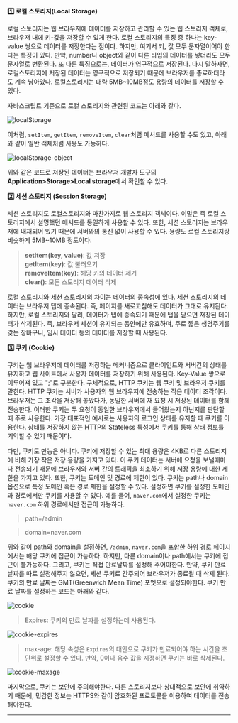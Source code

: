 **1️⃣ 로컬 스토리지(Local Storage)**

로컬 스토리지는 웹 브라우저에 데이터를 저장하고 관리할 수 있는 웹 스토리지 객체로, 브라우저 내에 키-값을 저장할 수 있게 한다. 로컬 스토리지의 특징 중 하나는 key-value 쌍으로 데이터를 저장한다는 점이다. 하지만, 여기서 키, 값 모두 문자열이어야 한다는 특징이 있다. 만약, number나 object와 같이 다른 타입의 데이터를 넣더라도 모두 문자열로 변환된다. 또 다른 특징으로는, 데이터가 영구적으로 저장된다. 다시 말하자면, 로컬스토리지에 저장된 데이터는 영구적으로 저장되기 때문에 브라우저를 종료하더라도 계속 남아있다. 로컬스토리지는 대략 5MB~10MB정도 용량의 데이터를 저장할 수 있다.

자바스크립트 기준으로 로컬 스토리지와 관련된 코드는 아래와 같다.

![localStorage](https://github.com/user-attachments/assets/e818b616-db66-4c44-a4ac-48c12466d734)

이처럼, `setItem`, `getItem`, `removeItem`, `clear`처럼 메서드를 사용할 수도 있고, 아래와 같이 일반 객체처럼 사용도 가능하다.

![localStorage-object](https://github.com/user-attachments/assets/b9412a22-4e94-4923-80f0-11331c23c2aa)

위와 같은 코드로 저장된 데이터는 브라우저 개발자 도구의 **Application>Storage>Local storage**에서 확인할 수 있다.

**2️⃣ 세션 스토리지 (Session Storage)**

세션 스토리지도 로컬스토리지와 마찬가지로 웹 스토리지 객체이다. 이말은 즉 로컬 스토리지에서 설명했던 메서드를 동일하게 사용할 수 있다. 또한, 세션 스토리지는 브라우저에 내재되어 있기 때문에 서버와의 통신 없이 사용할 수 있다. 용량도 로컬 스토리지랑 비슷하게 5MB~10MB 정도이다.

> **setItem(key, value)**: 값 저장  
> **getItem(key)**: 값 불러오기  
> **removeItem(key)**: 해당 키의 데이터 제거  
> **clear()**: 모든 스토리지 데이터 삭제

로컬 스토리지와 세션 스토리지의 차이는 데이터의 종속성에 있다. 세션 스토리지의 데이터는 브라우저 탭에 종속된다. 즉, 페이지를 새로고침해도 데이터가 그대로 유지된다. 하지만, 로컬 스토리지와 달리, 데이터가 탭에 종속되기 때문에 탭을 닫으면 저장된 데이터가 삭제된다. 즉, 브라우저 세션이 유지되는 동안에만 유효하며, 주로 짧은 생명주기를 갖는 장바구니, 임시 데이터 등의 데이터를 저장할 때 사용된다.

**3️⃣ 쿠키 (Cookie)**

쿠키는 웹 브라우저에 데이터를 저장하는 메커니즘으로 클라이언트와 서버간의 상태를 유지하고 웹 사이트에서 사용자 데이터를 저장하기 위해 사용된다. Key-Value 쌍으로 이루어져 있고 ";"로 구분한다. 구체적으로, HTTP 쿠키는 웹 쿠키 및 브라우저 쿠키를 말한다. HTTP 쿠키는 서버가 사용자의 웹 브라우저에 전송하는 작은 데이터 조각이다. 브라우저는 그 조각을 저장해 놓았다가, 동일한 서버에 재 요청 시 저장된 데이터를 함께 전송한다. 이러한 쿠키는 두 요청이 동일한 브라우저에서 들어왔는지 아닌지를 판단할 때 주로 사용한다. 가장 대표적인 예시로는 사용자의 로그인 상태를 유지할 때 쿠키를 이용한다. 상태를 저장하지 않는 HTTP의 Stateless 특성에서 쿠키를 통해 상태 정보를 기억할 수 있기 때문이다.

다만, 쿠키도 만능은 아니다. 쿠키에 저장할 수 있는 최대 용량은 4KB로 다른 스토리지에 비해 가장 작은 저장 용량을 가지고 있다. 이 쿠키 데이터는 서버에 요청을 보낼때마다 전송되기 때문에 브라우저와 서버 간의 트래픽을 최소하기 위해 저장 용량에 대한 제한을 가지고 있다. 또한, 쿠키는 도메인 및 경로에 제한이 있다. 쿠키는 path나 domain 옵션으로 특정 도메인 혹은 경로 제한을 설정할 수 있다. 설정하면 쿠키를 설정한 도메인과 경로에서만 쿠키를 사용할 수 있다. 예를 들어, `naver.com`에서 설정한 쿠키는 `naver.com` 하위 경로에서만 접근이 가능하다.

> path=/admin

> domain=naver.com

위와 같이 path와 domain을 설정하면, `/admin`, `naver.com`을 포함한 하위 경로 페이지에서는 해당 쿠키에 접근이 가능하다. 하지만, 다른 domain이나 path에서는 쿠키에 접근이 불가능하다. 그리고, 쿠키는 직접 만료날짜를 설정해 주어야한다. 만약, 쿠키 만료 날짜를 따로 설정해주지 않으면, 세션 쿠키로 간주되어 브라우저가 종료될 때 삭제 된다. 쿠키의 만료 날짜는 GMT(Greenwich Mean Time) 포멧으로 설정되야한다. 쿠키 만료 날짜를 설정하는 코드는 아래와 같다.

![cookie](https://github.com/user-attachments/assets/b34a1f20-a18f-494a-b557-b8703ac352e7)

> Expires: 쿠키의 만료 날짜를 설정하는데 사용된다.

![cookie-expires](https://github.com/user-attachments/assets/954015db-4dbc-4ae9-8850-4c3e5dd75f06)

> max-age: 해당 속성은 `Expires`의 대안으로 쿠키가 만료되어야 하는 시간을 초단위로 설정할 수 있다. 만약, 0이나 음수 값을 지정하면 쿠키는 바로 삭제된다.

![cookie-maxage](https://github.com/user-attachments/assets/6df42bc9-b1b2-4d65-a599-e8639dc17c0e)

마지막으로, 쿠키는 보안에 주의해야한다. 다른 스토리지보다 상대적으로 보안에 취약하기 때문에, 민감한 정보는 HTTPS와 같이 암호화된 프로토콜을 이용하여 데이터를 전송해야한다.

---

[](<https://velog.io/@jellyjw/%EB%A1%9C%EC%BB%AC%EC%8A%A4%ED%86%A0%EB%A6%AC%EC%A7%80-%EC%84%B8%EC%85%98%EC%8A%A4%ED%86%A0%EB%A6%AC%EC%A7%80-%EC%BF%A0%ED%82%A4%EC%9D%98-%EA%B0%9C%EB%85%90-%EB%B0%8F-%EC%B0%A8%EC%9D%B4%EC%A0%90#:~:text=2.-,%EB%A1%9C%EC%BB%AC%EC%8A%A4%ED%86%A0%EB%A6%AC%EC%A7%80(Local%20Storage),%EC%9D%84%20%EC%A0%80%EC%9E%A5%ED%95%A0%20%EC%88%98%20%EC%9E%88%EA%B2%8C%20%ED%95%B4%EC%A4%80%EB%8B%A4.>)
